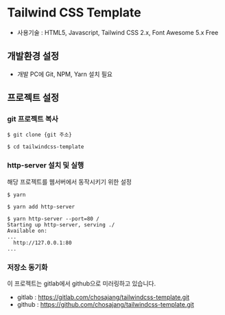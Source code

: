 # Tailwind CSS Template

- 사용기술 : HTML5, Javascript, Tailwind CSS 2.x, Font Awesome 5.x Free

## 개발환경 설정
- 개발 PC에 Git, NPM, Yarn 설치 필요

## 프로젝트 설정
### git 프로젝트 복사
```shell
$ git clone {git 주소}

$ cd tailwindcss-template
```

### http-server 설치 및 실행
해당 프로젝트를 웹서버에서 동작시키기 위한 설정
```shell
$ yarn

$ yarn add http-server

$ yarn http-server --port=80 /
Starting up http-server, serving ./
Available on:
...
  http://127.0.0.1:80
...
```

### 저장소 동기화
이 프로젝트는 gitlab에서 github으로 미러링하고 있습니다.
- gitlab : https://gitlab.com/chosajang/tailwindcss-template.git
- github : https://github.com/chosajang/tailwindcss-template.git